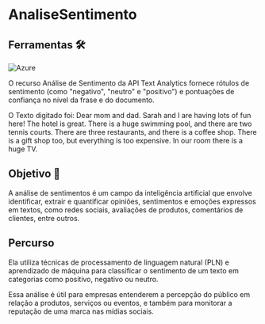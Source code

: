 # AnaliseSentimento

## Ferramentas 🛠️
![Azure](https://img.shields.io/badge/Azure-blue?style=for-the-badge&logo=microsoft%20azure&logoColor=blue&labelColor=FFFFFF&link=https%3A%2F%2Fimages.app.goo.gl%2FK7PN1jYJd57x4q7A8)


O recurso Análise de Sentimento da API Text Analytics fornece rótulos de sentimento (como "negativo", "neutro" e "positivo") e pontuações de confiança no nível da frase e do documento.

O Texto digitado foi:
Dear mom and dad. Sarah and I are having lots of fun here! The hotel is great. There is a huge swimming pool, and there are two tennis courts. There are three restaurants, and there is a coffee shop. There is a gift shop too, but everything is too expensive. In our room there is a huge TV.
## Objetivo 🎯
A análise de sentimentos é um campo da inteligência artificial que envolve identificar, extrair e quantificar opiniões, sentimentos e emoções expressos em textos, como redes sociais, avaliações de produtos, comentários de clientes, entre outros.
## Percurso
Ela utiliza técnicas de processamento de linguagem natural (PLN) e aprendizado de máquina para classificar o sentimento de um texto em categorias como positivo, negativo ou neutro.

Essa análise é útil para empresas entenderem a percepção do público em relação a produtos, serviços ou eventos, e também para monitorar a reputação de uma marca nas mídias sociais.
